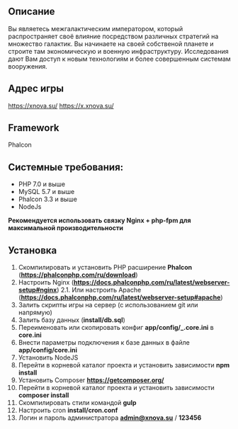 ## Описание

Вы являетесь межгалактическим императором, который распространяет своё влияние посредством различных стратегий на множество галактик. Вы начинаете на своей собственой планете и строите там экономическую и военную инфраструктуру. Исследования дают Вам доступ к новым технологиям и более совершенным системам вооружения.

## Адрес игры

https://xnova.su/
https://x.xnova.su/

## Framework

Phalcon

## Системные требования:
- PHP 7.0 и выше
- MySQL 5.7 и выше
- Phalcon 3.3 и выше
- NodeJs

**Рекомендуется использовать связку Nginx + php-fpm для максимальной производительности**

## Установка
1. Скомпилировать и установить PHP расширение **Phalcon** (**https://phalconphp.com/ru/download**)
2. Настроить Nginx (**https://docs.phalconphp.com/ru/latest/webserver-setup#nginx**)
2.1. Или настроить Apache (**https://docs.phalconphp.com/ru/latest/webserver-setup#apache**)
3. Залить скрипты игры на сервер (с использованием git или напрямую)
4. Залить базу данных (**install/db.sql**)
5. Переименовать или скопировать конфиг **app/config/_.core.ini** в **core.ini**
6. Внести параметры подключения к базе данных в файле **app/config/core.ini**
7. Установить NodeJS
8. Перейти в корневой каталог проекта и установить зависимости **npm install**
9. Установить Composer **https://getcomposer.org/**
10. Перейти в корневой каталог проекта и установить зависимости **composer install**
11. Скомпилировать стили командой **gulp**
12. Настроить cron **install/cron.conf**
12. Логин и пароль администратора **admin@xnova.su** / **123456**